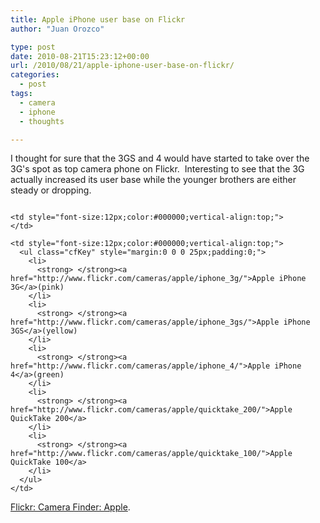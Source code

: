 ```yaml
---
title: Apple iPhone user base on Flickr
author: "Juan Orozco" 

type: post
date: 2010-08-21T15:23:12+00:00
url: /2010/08/21/apple-iphone-user-base-on-flickr/
categories:
  - post
tags:
  - camera
  - iphone
  - thoughts

---
```

<p style="text-align:left;">
  I thought for sure that the 3GS and 4 would have started to take over the 3G's spot as top camera phone on Flickr.  Interesting to see that the 3G actually increased its user base while the younger brothers are either steady or dropping.
</p>

<p style="text-align:center;">
  <p style="text-align:center;">
    <a href="http://www.flickr.com/cameras/apple/"><img src="http://juanthedesigner.files.wordpress.com/2010/08/33_graph_brand_users_975cb1837d1.png?w=580" alt="" data-recalc-dims="1" /></a>
  </p>
  
  <p>
    <span style="font-family:Arial, Helvetica, sans-serif;line-height:normal;font-size:small;"> </span>
  </p>
  
  <tr>
    <td>
    </td>
    
    <td style="font-size:12px;color:#000000;vertical-align:top;">
    </td>
    
    <td style="font-size:12px;color:#000000;vertical-align:top;">
      <ul class="cfKey" style="margin:0 0 0 25px;padding:0;">
        <li>
          <strong> </strong><a href="http://www.flickr.com/cameras/apple/iphone_3g/">Apple iPhone 3G</a>(pink)
        </li>
        <li>
          <strong> </strong><a href="http://www.flickr.com/cameras/apple/iphone_3gs/">Apple iPhone 3GS</a>(yellow)
        </li>
        <li>
          <strong> </strong><a href="http://www.flickr.com/cameras/apple/iphone_4/">Apple iPhone 4</a>(green)
        </li>
        <li>
          <strong> </strong><a href="http://www.flickr.com/cameras/apple/quicktake_200/">Apple QuickTake 200</a>
        </li>
        <li>
          <strong> </strong><a href="http://www.flickr.com/cameras/apple/quicktake_100/">Apple QuickTake 100</a>
        </li>
      </ul>
    </td>
  </tr>
  
  <p>
    <a href="http://www.flickr.com/cameras/apple/">Flickr: Camera Finder: Apple</a>.
  </p>